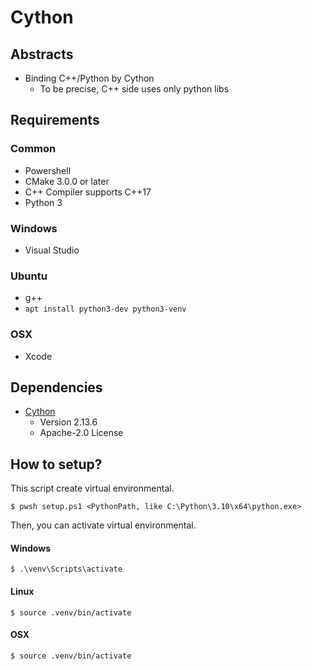 # Cython

## Abstracts

* Binding C++/Python by Cython
  * To be precise, C++ side uses only python libs

## Requirements

### Common

* Powershell
* CMake 3.0.0 or later
* C++ Compiler supports C++17
* Python 3

### Windows

* Visual Studio

### Ubuntu

* g++
* `apt install python3-dev python3-venv`

### OSX

* Xcode

## Dependencies

* [Cython](https://github.com/cython/cython)
  * Version 2.13.6
  * Apache-2.0 License

## How to setup?

This script create virtual environmental.

````shell
$ pwsh setup.ps1 <PythonPath, like C:\Python\3.10\x64\python.exe>
````

Then, you can activate virtual environmental.

#### Windows

````shell
$ .\venv\Scripts\activate
````

#### Linux

````shell
$ source .venv/bin/activate
````

#### OSX

````shell
$ source .venv/bin/activate
````